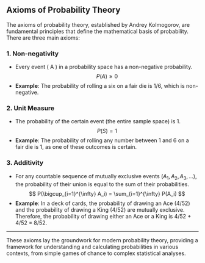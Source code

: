## Axioms of Probability Theory

The axioms of probability theory, established by Andrey Kolmogorov, are fundamental principles that define the mathematical basis of probability. There are three main axioms:

### 1. **Non-negativity**
- Every event \( A \) in a probability space has a non-negative probability.
  $$ P(A) \geq 0 $$
- **Example**: The probability of rolling a six on a fair die is 1/6, which is non-negative.

### 2. **Unit Measure**
- The probability of the certain event (the entire sample space) is 1.
  $$ P(S) = 1 $$
- **Example**: The probability of rolling any number between 1 and 6 on a fair die is 1, as one of these outcomes is certain.

### 3. **Additivity**
- For any countable sequence of mutually exclusive events $( A_1, A_2, A_3, \ldots )$, the probability of their union is equal to the sum of their probabilities.
  $$ P(\bigcup_{i=1}^{\infty} A_i) = \sum_{i=1}^{\infty} P(A_i) $$
- **Example**: In a deck of cards, the probability of drawing an Ace (4/52) and the probability of drawing a King (4/52) are mutually exclusive. Therefore, the probability of drawing either an Ace or a King is 4/52 + 4/52 = 8/52.

---

These axioms lay the groundwork for modern probability theory, providing a framework for understanding and calculating probabilities in various contexts, from simple games of chance to complex statistical analyses.
